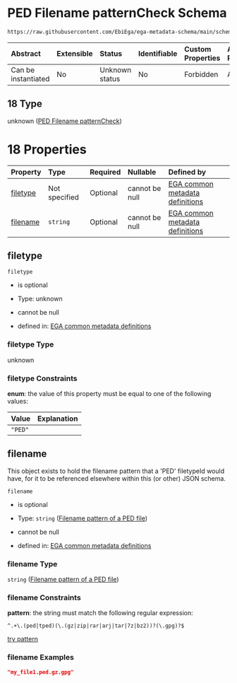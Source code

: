 # PED Filename patternCheck Schema

```txt
https://raw.githubusercontent.com/EbiEga/ega-metadata-schema/main/schemas/EGA.common-definitions.json#/definitions/filenameFiletypePatternCheck/anyOf/18
```



| Abstract            | Extensible | Status         | Identifiable | Custom Properties | Additional Properties | Access Restrictions | Defined In                                                                                           |
| :------------------ | :--------- | :------------- | :----------- | :---------------- | :-------------------- | :------------------ | :--------------------------------------------------------------------------------------------------- |
| Can be instantiated | No         | Unknown status | No           | Forbidden         | Allowed               | none                | [EGA.common-definitions.json\*](../../../schemas/EGA.common-definitions.json "open original schema") |

## 18 Type

unknown ([PED Filename patternCheck](ega-4-definitions-check-filetype-checks-based-on-its-filename-anyof-ped-filename-patterncheck.md))

# 18 Properties

| Property              | Type          | Required | Nullable       | Defined by                                                                                                                                                                                                                                                                                                                                                   |
| :-------------------- | :------------ | :------- | :------------- | :----------------------------------------------------------------------------------------------------------------------------------------------------------------------------------------------------------------------------------------------------------------------------------------------------------------------------------------------------------- |
| [filetype](#filetype) | Not specified | Optional | cannot be null | [EGA common metadata definitions](ega-4-definitions-check-filetype-checks-based-on-its-filename-anyof-ped-filename-patterncheck-properties-filetype.md "https://raw.githubusercontent.com/EbiEga/ega-metadata-schema/main/schemas/EGA.common-definitions.json#/definitions/filenameFiletypePatternCheck/anyOf/18/properties/filetype")                       |
| [filename](#filename) | `string`      | Optional | cannot be null | [EGA common metadata definitions](ega-4-definitions-check-filetype-checks-based-on-its-filename-anyof-ped-filename-patterncheck-properties-filename-pattern-of-a-ped-file.md "https://raw.githubusercontent.com/EbiEga/ega-metadata-schema/main/schemas/EGA.common-definitions.json#/definitions/filenameFiletypePatternCheck/anyOf/18/properties/filename") |

## filetype



`filetype`

*   is optional

*   Type: unknown

*   cannot be null

*   defined in: [EGA common metadata definitions](ega-4-definitions-check-filetype-checks-based-on-its-filename-anyof-ped-filename-patterncheck-properties-filetype.md "https://raw.githubusercontent.com/EbiEga/ega-metadata-schema/main/schemas/EGA.common-definitions.json#/definitions/filenameFiletypePatternCheck/anyOf/18/properties/filetype")

### filetype Type

unknown

### filetype Constraints

**enum**: the value of this property must be equal to one of the following values:

| Value   | Explanation |
| :------ | :---------- |
| `"PED"` |             |

## filename

This object exists to hold the filename pattern that a 'PED' filetypeId would have, for it to be referenced elsewhere within this (or other) JSON schema.

`filename`

*   is optional

*   Type: `string` ([Filename pattern of a PED file](ega-4-definitions-check-filetype-checks-based-on-its-filename-anyof-ped-filename-patterncheck-properties-filename-pattern-of-a-ped-file.md))

*   cannot be null

*   defined in: [EGA common metadata definitions](ega-4-definitions-check-filetype-checks-based-on-its-filename-anyof-ped-filename-patterncheck-properties-filename-pattern-of-a-ped-file.md "https://raw.githubusercontent.com/EbiEga/ega-metadata-schema/main/schemas/EGA.common-definitions.json#/definitions/filenameFiletypePatternCheck/anyOf/18/properties/filename")

### filename Type

`string` ([Filename pattern of a PED file](ega-4-definitions-check-filetype-checks-based-on-its-filename-anyof-ped-filename-patterncheck-properties-filename-pattern-of-a-ped-file.md))

### filename Constraints

**pattern**: the string must match the following regular expression:&#x20;

```regexp
^.+\.(ped|tped)(\.(gz|zip|rar|arj|tar|7z|bz2))?(\.gpg)?$
```

[try pattern](https://regexr.com/?expression=%5E.%2B%5C.\(ped%7Ctped\)\(%5C.\(gz%7Czip%7Crar%7Carj%7Ctar%7C7z%7Cbz2\)\)%3F\(%5C.gpg\)%3F%24 "try regular expression with regexr.com")

### filename Examples

```json
"my_file1.ped.gz.gpg"
```
